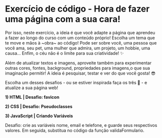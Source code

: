 # Exercício de código - Hora de fazer uma página com a sua cara!

Por isso, neste exercício, a ideia é que você adapte a página que aprendeu a fazer ao longo do curso com um conteúdo próprio! 
Escolha um tema que te move e mãos à ~obra~ ao código! Pode ser sobre você, uma pessoa que você ama, seu pet, uma mulher que admira, um projeto, um hobbie, uma causa… 
Enfim, o céu não é o limite para sua criatividade! ✨

Além de atualizar textos e imagens, aproveite também para experimentar outras cores, fontes, background, propriedades para imagens,o que sua imaginação permitir! 
A ideia é pesquisar, testar e ver do que você gosta! 😎

Escolha um desses desafios - ou se estiver inspirada faça os três 😬 - e atualize a sua página web!

**1) HTML | Desafio: favicon** 

**2) CSS | Desafio: Pseudoclasses**

**3) JavaScript | Criando Variáveis**

Desafio: crie as variáveis nome, email e telefone, e guarde seus respectivos valores.  Em seguida, substitua no código da função validaFormulario.
